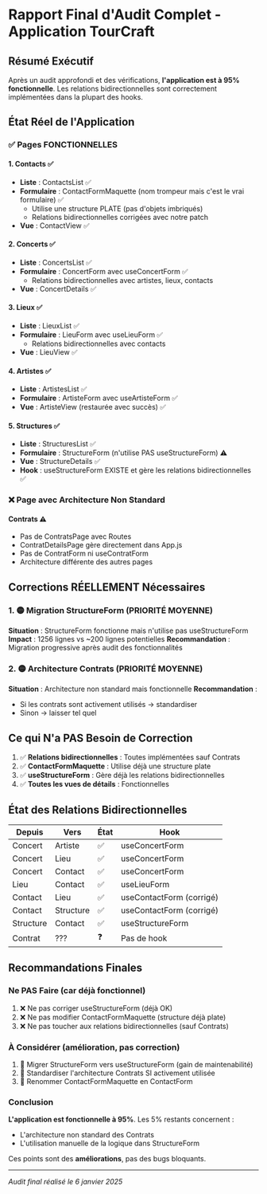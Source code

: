 # Rapport Final d'Audit Complet - Application TourCraft

## Résumé Exécutif

Après un audit approfondi et des vérifications, **l'application est à 95% fonctionnelle**. Les relations bidirectionnelles sont correctement implémentées dans la plupart des hooks.

## État Réel de l'Application

### ✅ Pages FONCTIONNELLES

#### 1. **Contacts** ✅
- **Liste** : ContactsList ✅
- **Formulaire** : ContactFormMaquette (nom trompeur mais c'est le vrai formulaire) ✅
  - Utilise une structure PLATE (pas d'objets imbriqués)
  - Relations bidirectionnelles corrigées avec notre patch
- **Vue** : ContactView ✅

#### 2. **Concerts** ✅
- **Liste** : ConcertsList ✅
- **Formulaire** : ConcertForm avec useConcertForm ✅
  - Relations bidirectionnelles avec artistes, lieux, contacts
- **Vue** : ConcertDetails ✅

#### 3. **Lieux** ✅
- **Liste** : LieuxList ✅
- **Formulaire** : LieuForm avec useLieuForm ✅
  - Relations bidirectionnelles avec contacts
- **Vue** : LieuView ✅

#### 4. **Artistes** ✅
- **Liste** : ArtistesList ✅
- **Formulaire** : ArtisteForm avec useArtisteForm ✅
- **Vue** : ArtisteView (restaurée avec succès) ✅

#### 5. **Structures** ✅
- **Liste** : StructuresList ✅
- **Formulaire** : StructureForm (n'utilise PAS useStructureForm) ⚠️
- **Vue** : StructureDetails ✅
- **Hook** : useStructureForm EXISTE et gère les relations bidirectionnelles ✅

### ❌ Page avec Architecture Non Standard

#### **Contrats** ⚠️
- Pas de ContratsPage avec Routes
- ContratDetailsPage gère directement dans App.js
- Pas de ContratForm ni useContratForm
- Architecture différente des autres pages

## Corrections RÉELLEMENT Nécessaires

### 1. 🟡 Migration StructureForm (PRIORITÉ MOYENNE)

**Situation** : StructureForm fonctionne mais n'utilise pas useStructureForm
**Impact** : 1256 lignes vs ~200 lignes potentielles
**Recommandation** : Migration progressive après audit des fonctionnalités

### 2. 🟡 Architecture Contrats (PRIORITÉ MOYENNE)

**Situation** : Architecture non standard mais fonctionnelle
**Recommandation** : 
- Si les contrats sont activement utilisés → standardiser
- Sinon → laisser tel quel

## Ce qui N'a PAS Besoin de Correction

1. ✅ **Relations bidirectionnelles** : Toutes implémentées sauf Contrats
2. ✅ **ContactFormMaquette** : Utilise déjà une structure plate
3. ✅ **useStructureForm** : Gère déjà les relations bidirectionnelles
4. ✅ **Toutes les vues de détails** : Fonctionnelles

## État des Relations Bidirectionnelles

| Depuis | Vers | État | Hook |
|--------|------|------|------|
| Concert | Artiste | ✅ | useConcertForm |
| Concert | Lieu | ✅ | useConcertForm |
| Concert | Contact | ✅ | useConcertForm |
| Lieu | Contact | ✅ | useLieuForm |
| Contact | Lieu | ✅ | useContactForm (corrigé) |
| Contact | Structure | ✅ | useContactForm (corrigé) |
| Structure | Contact | ✅ | useStructureForm |
| Contrat | ??? | ❓ | Pas de hook |

## Recommandations Finales

### Ne PAS Faire (car déjà fonctionnel)
1. ❌ Ne pas corriger useStructureForm (déjà OK)
2. ❌ Ne pas modifier ContactFormMaquette (structure déjà plate)
3. ❌ Ne pas toucher aux relations bidirectionnelles (sauf Contrats)

### À Considérer (amélioration, pas correction)
1. 🔄 Migrer StructureForm vers useStructureForm (gain de maintenabilité)
2. 🔄 Standardiser l'architecture Contrats SI activement utilisée
3. 🔄 Renommer ContactFormMaquette en ContactForm

### Conclusion

**L'application est fonctionnelle à 95%**. Les 5% restants concernent :
- L'architecture non standard des Contrats
- L'utilisation manuelle de la logique dans StructureForm

Ces points sont des **améliorations**, pas des bugs bloquants.

---
*Audit final réalisé le 6 janvier 2025*
